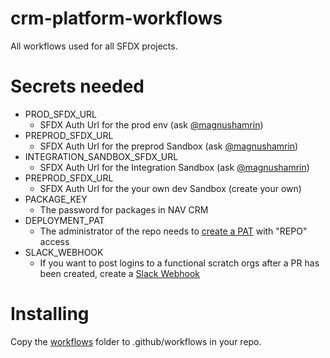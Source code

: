 # crm-platform-workflows
All workflows used for all SFDX projects.

# Secrets needed

- PROD_SFDX_URL
  - SFDX Auth Url for the prod env (ask [@magnushamrin](https://github.com/magnushamrin))
- PREPROD_SFDX_URL
  - SFDX Auth Url for the preprod Sandbox (ask [@magnushamrin](https://github.com/magnushamrin))
- INTEGRATION_SANDBOX_SFDX_URL
  - SFDX Auth Url for the Integration Sandbox (ask [@magnushamrin](https://github.com/magnushamrin))
- PREPROD_SFDX_URL
  - SFDX Auth Url for the your own dev Sandbox (create your own)
- PACKAGE_KEY
  - The password for packages in NAV CRM
- DEPLOYMENT_PAT
  - The administrator of the repo needs to [create a PAT](https://docs.github.com/en/enterprise/2.17/user/github/authenticating-to-github/creating-a-personal-access-token-for-the-command-line) with "REPO" access
- SLACK_WEBHOOK
  - If you want to post logins to a functional scratch orgs after a PR has been created, create a [Slack Webhook](https://slack.com/intl/en-no/help/articles/115005265063-Incoming-Webhooks-for-Slack)

# Installing
Copy the [workflows](workflows) folder to .github/workflows in your repo.
